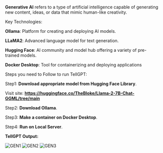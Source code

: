  **Generative AI** refers to a type of artificial intelligence capable of generating new content, ideas, or data that mimic human-like creativity. 
 
 Key Technologies:
 
 **Ollama**: Platform for creating and deploying AI models.
 
 **LLaMA2**: Advanced language model for text generation.
 
 **Hugging Face**: AI community and model hub offering a variety of pre-trained models.
 
 **Docker Desktop**: Tool for containerizing and deploying applications

 Steps you need to Follow to run TellGPT:

 Step1: **Download appropriate model from Hugging Face Library**.
         
 Visit site: **https://huggingface.co/TheBloke/Llama-2-7B-Chat-GGML/tree/main**

 Step2: **Download Ollama**.
 
 Step3: **Make a container on Docker Desktop**.
 
 Step4: **Run on Local Server**.

**TellGPT Output:**

![GEN1](https://github.com/adarshjha7/TellGPT/assets/98156564/8a2cc7fa-554e-4abf-be8d-63d7e4260ea3)
![GEN2](https://github.com/adarshjha7/TellGPT/assets/98156564/dc6e302e-422a-4ae9-ad2a-bfb36d0f9ed8)
![GEN3](https://github.com/adarshjha7/TellGPT/assets/98156564/a603538b-2770-47c9-b4ab-8b66d779c983)
